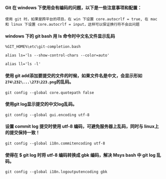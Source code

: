#### Git 在 windows 下使用会有编码的问题，以下是一些注意事项和配置：

	使用 git 时，如果是跨平台的项目，在 win 下设置 core.autocrlf = true, 在 mac 和 linux 下设置 core.autocrlf = input，这样可以保证换行符不会出问题

#### windows 下的 git bash 用 ls 命令时中文名文件显示乱码

	%GIT_HOME%\etc\git-completion.bash
 
	alias ls='ls --show-control-chars --color=auto'

	alias ll='ls -l'

#### 使用 git add添加要提交的文件的时候，如果文件名是中文，会显示形如`274\232\...\273\223.png`的乱码。

	git config --global core.quotepath false

#### 使用git log显示提交的中文log乱码。

	git config --global gui.encoding utf-8

#### 设置 commit log 提交时使用 utf-8 编码，可避免服务器上乱码，同时与 linux上的提交保持一致！

	git config --global i18n.commitencoding utf-8

#### 使得在 $ git log 时将 utf-8 编码转换成 gbk 编码，解决 Msys bash 中 git log 乱码。

	git config --global i18n.logoutputencoding gbk